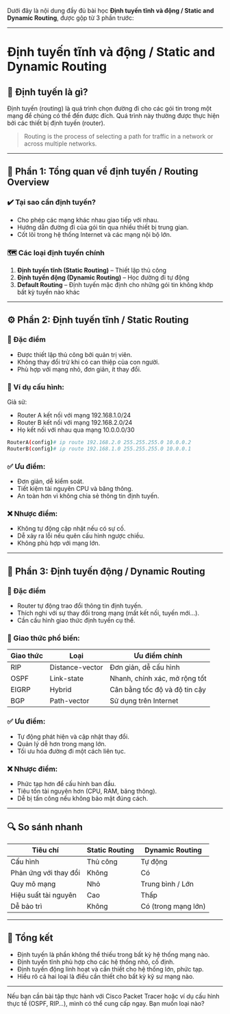 Dưới đây là nội dung đầy đủ bài học **Định tuyến tĩnh và động / Static and Dynamic Routing**, được gộp từ 3 phần trước:

---

# Định tuyến tĩnh và động / Static and Dynamic Routing

## 🧭 Định tuyến là gì?

Định tuyến (routing) là quá trình chọn đường đi cho các gói tin trong một mạng để chúng có thể đến được đích. Quá trình này thường được thực hiện bởi các thiết bị định tuyến (router).

> Routing is the process of selecting a path for traffic in a network or across multiple networks.

---

## 📌 Phần 1: Tổng quan về định tuyến / Routing Overview

### ✔️ Tại sao cần định tuyến?

* Cho phép các mạng khác nhau giao tiếp với nhau.
* Hướng dẫn đường đi của gói tin qua nhiều thiết bị trung gian.
* Cốt lõi trong hệ thống Internet và các mạng nội bộ lớn.

### 🗺 Các loại định tuyến chính

1. **Định tuyến tĩnh (Static Routing)** – Thiết lập thủ công
2. **Định tuyến động (Dynamic Routing)** – Học đường đi tự động
3. **Default Routing** – Định tuyến mặc định cho những gói tin không khớp bất kỳ tuyến nào khác

---

## ⚙️ Phần 2: Định tuyến tĩnh / Static Routing

### 🔧 Đặc điểm

* Được thiết lập thủ công bởi quản trị viên.
* Không thay đổi trừ khi có can thiệp của con người.
* Phù hợp với mạng nhỏ, đơn giản, ít thay đổi.

### 📘 Ví dụ cấu hình:

Giả sử:

* Router A kết nối với mạng 192.168.1.0/24
* Router B kết nối với mạng 192.168.2.0/24
* Họ kết nối với nhau qua mạng 10.0.0.0/30

```bash
RouterA(config)# ip route 192.168.2.0 255.255.255.0 10.0.0.2
RouterB(config)# ip route 192.168.1.0 255.255.255.0 10.0.0.1
```

### ✅ Ưu điểm:

* Đơn giản, dễ kiểm soát.
* Tiết kiệm tài nguyên CPU và băng thông.
* An toàn hơn vì không chia sẻ thông tin định tuyến.

### ❌ Nhược điểm:

* Không tự động cập nhật nếu có sự cố.
* Dễ xảy ra lỗi nếu quên cấu hình ngược chiều.
* Không phù hợp với mạng lớn.

---

## 🔄 Phần 3: Định tuyến động / Dynamic Routing

### 📗 Đặc điểm

* Router tự động trao đổi thông tin định tuyến.
* Thích nghi với sự thay đổi trong mạng (mất kết nối, tuyến mới…).
* Cần cấu hình giao thức định tuyến cụ thể.

### 🔧 Giao thức phổ biến:

| Giao thức | Loại            | Ưu điểm chính                 |
| --------- | --------------- | ----------------------------- |
| RIP       | Distance-vector | Đơn giản, dễ cấu hình         |
| OSPF      | Link-state      | Nhanh, chính xác, mở rộng tốt |
| EIGRP     | Hybrid          | Cân bằng tốc độ và độ tin cậy |
| BGP       | Path-vector     | Sử dụng trên Internet         |

### ✅ Ưu điểm:

* Tự động phát hiện và cập nhật thay đổi.
* Quản lý dễ hơn trong mạng lớn.
* Tối ưu hóa đường đi một cách liên tục.

### ❌ Nhược điểm:

* Phức tạp hơn để cấu hình ban đầu.
* Tiêu tốn tài nguyên hơn (CPU, RAM, băng thông).
* Dễ bị tấn công nếu không bảo mật đúng cách.

---

## 🔍 So sánh nhanh

| Tiêu chí              | Static Routing | Dynamic Routing     |
| --------------------- | -------------- | ------------------- |
| Cấu hình              | Thủ công       | Tự động             |
| Phản ứng với thay đổi | Không          | Có                  |
| Quy mô mạng           | Nhỏ            | Trung bình / Lớn    |
| Hiệu suất tài nguyên  | Cao            | Thấp                |
| Dễ bảo trì            | Không          | Có (trong mạng lớn) |

---

## 🧠 Tổng kết

* Định tuyến là phần không thể thiếu trong bất kỳ hệ thống mạng nào.
* Định tuyến tĩnh phù hợp cho các hệ thống nhỏ, cố định.
* Định tuyến động linh hoạt và cần thiết cho hệ thống lớn, phức tạp.
* Hiểu rõ cả hai loại là điều cần thiết cho bất kỳ kỹ sư mạng nào.

---

Nếu bạn cần bài tập thực hành với Cisco Packet Tracer hoặc ví dụ cấu hình thực tế (OSPF, RIP…), mình có thể cung cấp ngay. Bạn muốn loại nào?
